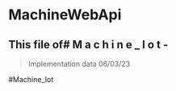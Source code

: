 # MachineWebApi
## This file of#   M a c h i n e _ I o t - 

> Implementation data 06/03/23 

 # M a c h i n e _ I o t 
 
 
